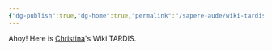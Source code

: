 ```yaml
---
{"dg-publish":true,"dg-home":true,"permalink":"/sapere-aude/wiki-tardis/","tags":["gardenEntry"],"dgPassFrontmatter":true}
---
```



Ahoy! Here is [Christina](https://hyahui.com)'s Wiki TARDIS.



